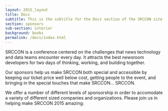 ```yaml
---
layout: 2015_layout
title: Docs
subtitle: This is the subtitle for the Docs section of the SRCCON site.
section: sponsors
sub-section: interior
background: books
permalink: /docs/index.html
---
```

SRCCON is a conference centered on the challenges that news technology and data teams encounter every day. It attracts the best newsroom developers for two days of  thinking, working, and building together.

Our sponsors help us make SRCCON both special and accessible by keeping our ticket price well below cost, getting people to the event, and bringing in the special touches that make SRCCON… SRCCON.

We offer a number of different levels of sponsorship in order to accomodate a variety of different sized companies and organizations. Please join us in helping make SRCCON 2015 amazing:
